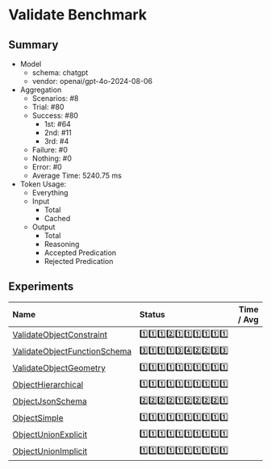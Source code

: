 # Validate Benchmark
## Summary
  - Model
    - schema: chatgpt
    - vendor: openai/gpt-4o-2024-08-06
  - Aggregation
    - Scenarios: #8
    - Trial: #80
    - Success: #80
      - 1st: #64
      - 2nd: #11
      - 3rd: #4
    - Failure: #0
    - Nothing: #0
    - Error: #0
    - Average Time: 5240.75 ms
  - Token Usage:
    - Everything
    - Input
      - Total
      - Cached
    - Output
      - Total
      - Reasoning
      - Accepted Predication
      - Rejected Predication

## Experiments
Name | Status | Time / Avg
:----|:-------|------------:
[ValidateObjectConstraint](./ValidateObjectConstraint/README.md) | 1️⃣1️⃣1️⃣2️⃣1️⃣1️⃣1️⃣1️⃣1️⃣1️⃣
[ValidateObjectFunctionSchema](./ValidateObjectFunctionSchema/README.md) | 3️⃣1️⃣1️⃣1️⃣3️⃣4️⃣2️⃣2️⃣3️⃣3️⃣
[ValidateObjectGeometry](./ValidateObjectGeometry/README.md) | 1️⃣1️⃣1️⃣1️⃣1️⃣1️⃣1️⃣1️⃣1️⃣1️⃣
[ObjectHierarchical](./ObjectHierarchical/README.md) | 1️⃣1️⃣1️⃣1️⃣1️⃣1️⃣1️⃣1️⃣1️⃣1️⃣
[ObjectJsonSchema](./ObjectJsonSchema/README.md) | 2️⃣2️⃣2️⃣2️⃣1️⃣2️⃣2️⃣2️⃣2️⃣1️⃣
[ObjectSimple](./ObjectSimple/README.md) | 1️⃣1️⃣1️⃣1️⃣1️⃣1️⃣1️⃣1️⃣1️⃣1️⃣
[ObjectUnionExplicit](./ObjectUnionExplicit/README.md) | 1️⃣1️⃣1️⃣1️⃣1️⃣1️⃣1️⃣1️⃣1️⃣1️⃣
[ObjectUnionImplicit](./ObjectUnionImplicit/README.md) | 1️⃣1️⃣1️⃣1️⃣1️⃣1️⃣1️⃣1️⃣1️⃣1️⃣